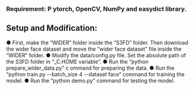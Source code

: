 
### Requirement: P ytorch, OpenCV, NumPy and easydict library.
## Setup and Modification:
● First, make the “WIDER” folder inside the “S3FD” folder. Then download the wider face dataset and move the “wider face dataset” file inside the “WIDER” folder.
● Modify the data/config.py file. Set the absolute path of the S3FD folder in “_C.HOME variable”.
● Run the “python prepare_wider_data.py” c ommand for preparing the data.
● Run the “python train.py --batch_size 4 --dataset face” command for training the model.
● Run the “python demo.py” command for testing the model.
